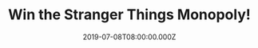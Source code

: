 ---
campaign-uuid: "c-304a7c33-8af6-47ba-9317-98838fd2e058"
type: "Competition"
category: "Gifts"
date: "2019-07-08T08:00:00.000Z"
end-date: "2019-08-08T23:59:00.000Z"
disable-form: false
is_promoted: false
has_entry_page: true
title: "Win the Stranger Things Monopoly!"
competition-description: "<p>Are you a Stranger Things fan? In order to celebrate\
  \ the release of the third season of Stranger Things we are giving away an exclusive\
  \ edition of Stranger Things Monopoly. In this Monopoly game inspired by the Netflix\
  \ Original Series, Stranger Things, Will Byers has gone missing. If you want to\
  \ find out what’s next… enter the form below for a chance to win it now.</p>\n"
hero-header: "Win the Stranger Things Monopoly!"
terms-confirmation: "N/A"
banner-img: "https://assets.expresslyapp.com/asset-f6a9e123-5987-4ab3-9baf-c19d4d5c4893.jpg"
logo-left-href: "aaa.nme.com"
logo-left-image: "https://assets.expresslyapp.com/asset-d85c8670-d951-46e7-b85b-6b3b996890ce.jpg"
logo-left-title: "NME AAA"
bg-image-hero: "https://assets.expresslyapp.com/asset-740be15e-c08f-4cda-8241-5bf2fb102ec3.jpg"
bg-image-first: "https://assets.expresslyapp.com/asset-53dd4a78-a26a-48a8-93cd-bcbc6cc08beb.jpg"
section1-content: "<p>In this Monopoly game inspired by the Netflix Original Series,\
  \ Stranger Things, Will Byers has gone missing. Players choose an 80s-inspired token\
  \ or one \"ripped from the Upside Down\" to move around the board trying to find\
  \ him. Pretend to search the town of Hawkins and buy, sell, and trade locations\
  \ and vehicles from the show.</p>\n<p>The game includes Walkie-Talkie and Blinking\
  \ Lights cards, replacing Community Chest and Chance cards, while Forts and Hideouts\
  \ replace houses and hotels. Who will win the game and avoid getting trapped in\
  \ the Upside Down?</p>\n<p>Enter the form below for a chance to win and get ready\
  \ to scape from the Upside Down now!</p>\n"
entry-title: "Win the Stranger Things Monopoly!"
entry-content: "<p>Enter the draw to win the Stranger Things Monopoly by completing\
  \ the form below before 23:59 on the 8th of August 2019.</p>\n"
has-winner: true
winner-title: "CONGRATULATIONS to Conrad M. who won this funny game!"
winner-banner: "https://assets.expresslyapp.com/asset-7e167011-d16a-48a5-a2c0-5ce191d98dc3.jpg"
prize-description: "The Stranger Things Monopoly."
special-conditions: "Multiple entries are allowed up to one every day.\r\n\r\nThis\
  \ competition is also available on: http://club.expressly.io/competitons/stranger-things-monopoly-giveaway"
country-restrictions:
- "GB"
---